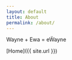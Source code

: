 ```yaml
---
layout: default
title: About
permalink: /about/
---
```


Wayne + Ewa = eẄayne

[Home]({{ site.url }})
